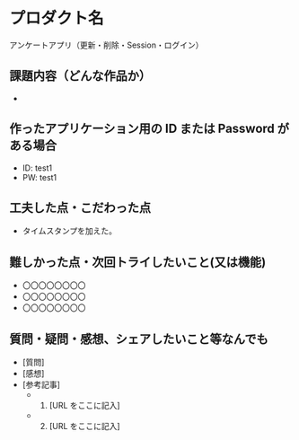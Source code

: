 # プロダクト名

アンケートアプリ（更新・削除・Session・ログイン）

## 課題内容（どんな作品か）

- 

## 作ったアプリケーション用の ID または Password がある場合

- ID: test1
- PW: test1

## 工夫した点・こだわった点

- タイムスタンプを加えた。

## 難しかった点・次回トライしたいこと(又は機能)

- 〇〇〇〇〇〇〇〇
- 〇〇〇〇〇〇〇〇
- 〇〇〇〇〇〇〇〇

## 質問・疑問・感想、シェアしたいこと等なんでも

- [質問]
- [感想]
- [参考記事]
  - 1. [URL をここに記入]
  - 2. [URL をここに記入]
